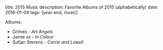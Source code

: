 title: 2015 Music
description: Favorite Albums of 2015 (alphabetically)
date: 2016-01-04
tags: [year-end, music]


Albums:

- Grimes - *Art Angels*
- Jamie xx - *In Colour*
- Sufjan Stevens - *Carrie and Lowell*
